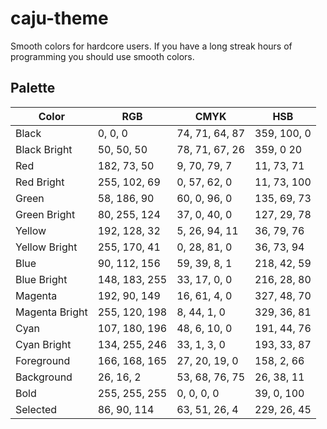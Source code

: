 # caju-theme

Smooth colors for hardcore users. If you have a long streak hours of programming
you should use smooth colors.

## Palette

| Color | RGB | CMYK | HSB |
| ----- | --- | ---- | --- |
| Black | 0, 0, 0 | 74, 71, 64, 87 | 359, 100, 0 |
| Black Bright | 50, 50, 50 | 78, 71, 67, 26 | 359, 0 20 |
| Red | 182, 73, 50 | 9, 70, 79, 7 | 11, 73, 71 |
| Red Bright | 255, 102, 69 | 0, 57, 62, 0 | 11, 73, 100 |
| Green | 58, 186, 90 | 60, 0, 96, 0 | 135, 69, 73 |
| Green Bright | 80, 255, 124 | 37, 0, 40, 0 | 127, 29, 78 |
| Yellow | 192, 128, 32 | 5, 26, 94, 11 | 36, 79, 76 |
| Yellow Bright | 255, 170, 41 | 0, 28, 81, 0 | 36, 73, 94 |
| Blue | 90, 112, 156 | 59, 39, 8, 1 | 218, 42, 59 |
| Blue Bright | 148, 183, 255 | 33, 17, 0, 0 | 216, 28, 80 |
| Magenta | 192, 90, 149 | 16, 61, 4, 0 | 327, 48, 70 |
| Magenta Bright | 255, 120, 198 | 8, 44, 1, 0 | 329, 36, 81 |
| Cyan | 107, 180, 196 | 48, 6, 10, 0 | 191, 44, 76 |
| Cyan Bright | 134, 255, 246 | 33, 1, 3, 0 | 193, 33, 87 |
| Foreground | 166, 168, 165 | 27, 20, 19, 0 | 158, 2, 66 |
| Background | 26, 16, 2 | 53, 68, 76, 75 | 26, 38, 11 |
| Bold | 255, 255, 255 | 0, 0, 0, 0 | 39, 0, 100 |
| Selected | 86, 90, 114 | 63, 51, 26, 4 | 229, 26, 45 |
